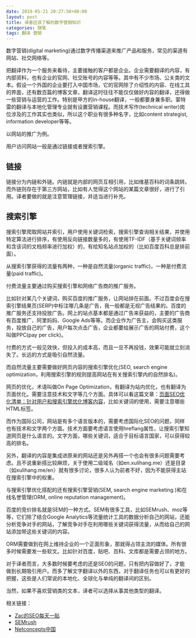 ```yaml
---
date: 2019-05-21 20:27:50+08:00
layout: post
title: 译者应该了解的数字营销知识
categories: 随笔
tags: 翻译 营销
---
```


数字营销(digital marketing)通过数字传播渠道来推广产品和服务，常见的渠道有网站、社交网络等。

把翻译作为一个服务来看待，主要接触的客户都是企业。企业需要翻译的内容，有内部资料，也有企业的官网、社交账号的内容等等。其中有不少市场、公关类的文本。假设一个外国的企业要打入中国市场，它的官网除了介绍性的内容、在线工具的界面，还有数百篇的博客文章，翻译这时往往不能仅仅做好内容的翻译，还得做一些营销与运营的工作。特别是甲方的in-house翻译，一般都要身兼多职。蒙特雷的翻译与本地化管理专业就有设置营销课程。而技术写作(technical writer)岗位涉及的工作其实也类似，所以这个职业有很多种名字，比如content strategist, information developer等等。

以网站的推广为例。

用户访问网站一般是通过链接或者搜索引擎。

## 链接

链接分为内链和外链。内链就是内部的网页互相引用，比如维基百科的词条跳转。而外链则存在于第三方网站，比如有人觉得这个网站的某篇文章很好，进行了引用。译者要做的就是注意管理链接，并适当进行补充。

## 搜索引擎

搜索引擎爬取网站并索引，用户使用关键词检索，搜索引擎查询相关结果，并使用特定算法进行排序，有使用反向链接数量多的，有使用TF-IDF（基于关键词频率和含该词的文档频率进行加权）的，有给知名站点加权的（比如百度百科总是排前面）。

从搜索引擎获得的流量有两种，一种是自然流量(organic traffic)，一种是付费流量(paid traffic)。

付费流量主要通过购买搜索引擎和网络广告商的推广服务。

比如针对某几个关键词，购买百度的推广服务，让网站排在前面。不过百度会在搜索引擎结果页(SERP)中标注哪几条是广告，我一般都是无视广告结果的。百度的推广服务还支持投放广告。网上的站点基本都是通过广告来获益的，主要的广告商有百度推广、阿里妈妈、Google Ads等等。而企业作为广告主，会购买这类服务，投放自己的广告，用户每次点击广告，企业都要给展示广告的网站付费，这个叫做PPC(pay per click)。

付费的方式一般见效快，但投入的成本高，而且一旦不再投钱，效果可能就立刻消失了。长远的方式是吸引自然流量。

而自然流量主要需要做好网页内容的搜索引擎优化(SEO, search engine optimization，利用搜索引擎的规则提高网站在有关搜索引擎内的自然排名)。

网页的优化，术语叫做On Page Optimization，有翻译为站内优化，也有翻译为页面优化。需要注意技术和文字等几个方面。具体可以看这篇文章：[页面SEO优化清单：针对用户和搜索引擎优化博客内容](https://mp.weixin.qq.com/s/F_By3JMc3iD39raWctmBtg)，比如关键词的使用，需要注意哪些HTML标签。

而作为国际公司，网站是有多个语言版本的，需要考虑国际化SEO的问题，同样也有技术和文字两个方面。技术方面要考虑语言使用hreflang属性，让搜索引擎知道网页是什么语言的。文字方面，哪些关键词，适合于目标语言国家，可以获得较高的排名。

另外，翻译的内容是集成进原来的网站还是另外再搭一个也会有很多问题需要考虑。且不说重新搭比较麻烦，关于使用二级域名（如en.xulihang.me）还是目录（如xulihang.me/en）就有很多讨论，很多人认为前者不好，因为不能获得主站在搜索引擎中的权重。

与搜索引擎优化搭配的还有搜索引擎营销(SEM, search engine marketing )和在线名誉管理(ORM, online reputation management)。

百度的竞价排名就是SEM的一种方式。SEM有很多工具，比如SEMrush、moz等等，它们除了结合Google Analytics等流量统计工具的数据分析自己的网站，还能分析竞争对手的网站，了解竞争对手在利用哪些关键词获得流量，从而给自己的网站添加带这些关键词的内容。

ORM需要做到在网上维持企业的一个正面形象，那就得占领主流的媒体。所有很多时候需要发一些软文。比如针对百度，贴吧、百科、文库都是需要占领的地方。

对于译者而言，大多数时候要考虑的还是SEO的问题，只有把内容做好了，才能做到长期吸引用户。而多了解文字翻译以外的东西，对于翻译任务也可以有更好的把握，这些是人们常说的本地化、全球化与单纯的翻译间的区别。

当然，如果不喜欢营销类的文本，译者可以选择从事其他类型的翻译。

相关链接：

* [Zac的SEO每天一贴](https://www.seozac.com/)
* [SEMrush](https://www.semrush.com/)
* [Netconcepts中国](http://www.netconcepts.cn/)


